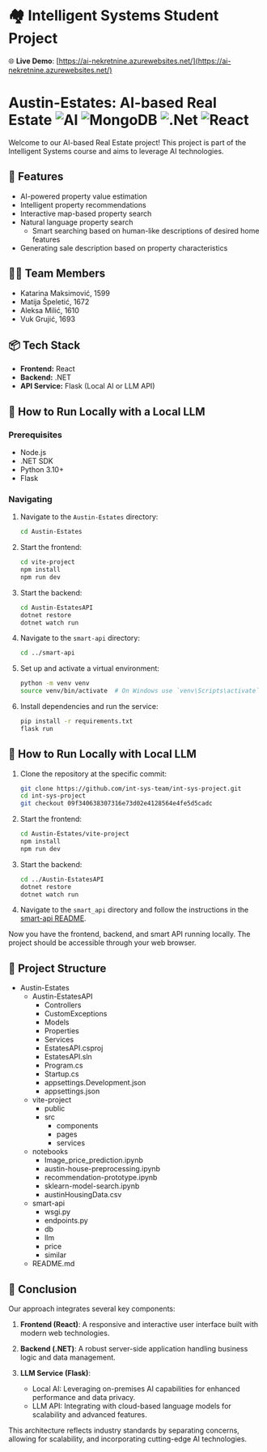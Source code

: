 # 🏘️ Intelligent Systems Student Project

🌐 **Live Demo**: [https://ai-nekretnine.azurewebsites.net/](https://ai-nekretnine.azurewebsites.net/)

# Austin-Estates: AI-based Real Estate  ![AI](https://img.shields.io/badge/AI-00B9F1?style=for-the-badge&logo=artificial-intelligence&logoColor=white) ![MongoDB](https://img.shields.io/badge/MongoDB-%234ea94b.svg?style=for-the-badge&logo=mongodb&logoColor=white) ![.Net](https://img.shields.io/badge/.NET-5C2D91?style=for-the-badge&logo=.net&logoColor=white) ![React](https://img.shields.io/badge/react-%2320232a.svg?style=for-the-badge&logo=react&logoColor=%2361DAFB) 

Welcome to our AI-based Real Estate project! This project is part of the Intelligent Systems course and aims to leverage AI technologies.

## 🎯 Features

- AI-powered property value estimation
- Intelligent property recommendations
- Interactive map-based property search
- Natural language property search
  - Smart searching based on human-like descriptions of desired home features
- Generating sale description based on property characteristics

## 🧑‍💻 Team Members
* Katarina Maksimović, 1599
* Matija Špeletić, 1672
* Aleksa Milić, 1610
* Vuk Grujić, 1693

## 📦 Tech Stack
- **Frontend:** React
- **Backend:** .NET
- **API Service:** Flask (Local AI or LLM API)

## 🤖 How to Run Locally with a Local LLM

### Prerequisites
- Node.js
- .NET SDK
- Python 3.10+
- Flask

### Navigating
1. Navigate to the `Austin-Estates` directory:
    ```bash
    cd Austin-Estates
    ```
2. Start the frontend:
    ```bash
    cd vite-project
    npm install
    npm run dev
    ```
3. Start the backend:
    ```bash
    cd Austin-EstatesAPI
    dotnet restore
    dotnet watch run
    ```
4. Navigate to the `smart-api` directory:
   ```bash
   cd ../smart-api
   ```
  
5. Set up and activate a virtual environment:
    ```bash
    python -m venv venv
    source venv/bin/activate  # On Windows use `venv\Scripts\activate`
    ```
  
6. Install dependencies and run the service:
    ```bash
    pip install -r requirements.txt
    flask run
    ```


## 🤖 How to Run Locally with Local LLM

1. Clone the repository at the specific commit:
    ```bash
    git clone https://github.com/int-sys-team/int-sys-project.git
    cd int-sys-project
    git checkout 09f340638307316e73d02e4128564e4fe5d5cadc
    ```

2. Start the frontend:
    ```bash
    cd Austin-Estates/vite-project
    npm install
    npm run dev
    ```

3. Start the backend:
    ```bash
    cd ../Austin-EstatesAPI
    dotnet restore
    dotnet watch run
    ```

4. Navigate to the `smart_api` directory and follow the instructions in the [smart-api README](https://github.com/int-sys-team/int-sys-project/tree/main/smart-api#readme).


Now you have the frontend, backend, and smart API running locally. The project should be accessible through your web browser.




## 🔧 Project Structure

* Austin-Estates
    * Austin-EstatesAPI
        * Controllers
        * CustomExceptions
        * Models
        * Properties
        * Services
        * EstatesAPI.csproj
        * EstatesAPI.sln
        * Program.cs
        * Startup.cs
        * appsettings.Development.json
        * appsettings.json
    * vite-project
        * public
        * src
            * components
            * pages
            * services
    * notebooks
        * Image_price_prediction.ipynb
        * austin-house-preprocessing.ipynb
        * recommendation-prototype.ipynb
        * sklearn-model-search.ipynb
        * austinHousingData.csv
    * smart-api
        * wsgi.py
        * endpoints.py
        * db
        * llm
        * price
        * similar
    * README.md

 ## 🏁 Conclusion

Our approach integrates several key components:

1. **Frontend (React)**: A responsive and interactive user interface built with modern web technologies.

2. **Backend (.NET)**: A robust server-side application handling business logic and data management.

3. **LLM Service (Flask)**:
   - Local AI: Leveraging on-premises AI capabilities for enhanced performance and data privacy.
   - LLM API: Integrating with cloud-based language models for scalability and advanced features.

This architecture reflects industry standards by separating concerns, allowing for scalability, and incorporating cutting-edge AI technologies.
